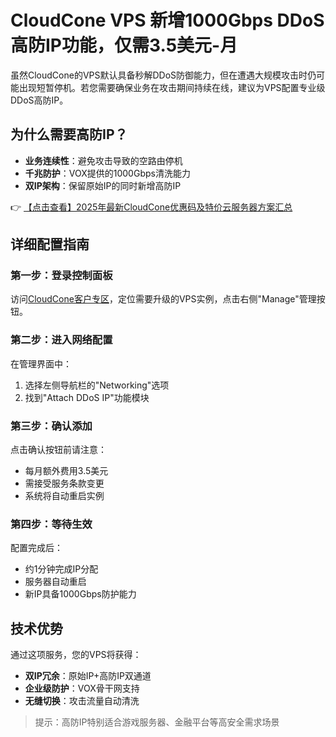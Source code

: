# CloudCone VPS 新增1000Gbps DDoS高防IP功能，仅需3.5美元-月

虽然CloudCone的VPS默认具备秒解DDoS防御能力，但在遭遇大规模攻击时仍可能出现短暂停机。若您需要确保业务在攻击期间持续在线，建议为VPS配置专业级DDoS高防IP。

## 为什么需要高防IP？
- **业务连续性**：避免攻击导致的空路由停机
- **千兆防护**：VOX提供的1000Gbps清洗能力
- **双IP架构**：保留原始IP的同时新增高防IP

👉 [【点击查看】2025年最新CloudCone优惠码及特价云服务器方案汇总](https://bit.ly/Cloudcone)

## 详细配置指南

### 第一步：登录控制面板
访问[CloudCone客户专区](https://bit.ly/Cloudcone)，定位需要升级的VPS实例，点击右侧"Manage"管理按钮。

### 第二步：进入网络配置
在管理界面中：
1. 选择左侧导航栏的"Networking"选项
2. 找到"Attach DDoS IP"功能模块

### 第三步：确认添加
点击确认按钮前请注意：
- 每月额外费用3.5美元
- 需接受服务条款变更
- 系统将自动重启实例

### 第四步：等待生效
配置完成后：
- 约1分钟完成IP分配
- 服务器自动重启
- 新IP具备1000Gbps防护能力

## 技术优势
通过这项服务，您的VPS将获得：
- **双IP冗余**：原始IP+高防IP双通道
- **企业级防护**：VOX骨干网支持
- **无缝切换**：攻击流量自动清洗

> 提示：高防IP特别适合游戏服务器、金融平台等高安全需求场景